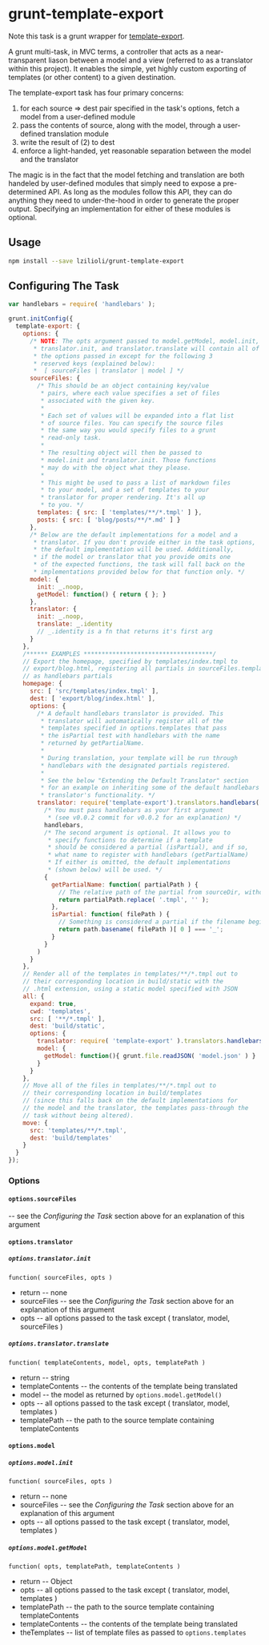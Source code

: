 grunt-template-export
=====================

Note this task is a grunt wrapper for [template-export](http://www.github.com/lzilioli/template-export).

A grunt multi-task, in MVC terms, a controller that acts as a near-transparent liason between a model and a view (referred to as a translator within this project). It enables the simple, yet highly custom exporting of templates (or other content) to a given destination.

The template-export task has four primary concerns:

1. for each source => dest pair specified in the task's options, fetch a model from a user-defined module
2. pass the contents of source, along with the model, through a user-defined translation module
3. write the result of (2) to dest
4. enforce a light-handed, yet reasonable separation between the model and the translator

The magic is in the fact that the model fetching and translation are both handeled by user-defined modules that simply need to expose a pre-determined API. As long as the modules follow this API, they can do anything they need to under-the-hood in order to generate the proper output. Specifying an implementation for either of these modules is optional.

## Usage

```bash
npm install --save lzilioli/grunt-template-export
```

## Configuring The Task

```javascript
var handlebars = require( 'handlebars' );

grunt.initConfig({
  template-export: {
    options: {
      /* NOTE: The opts argument passed to model.getModel, model.init,
       * translator.init, and translator.translate will contain all of
       * the options passed in except for the following 3
       * reserved keys (explained below):
       *  [ sourceFiles | translator | model ] */
      sourceFiles: {
        /* This should be an object containing key/value
         * pairs, where each value specifies a set of files
         * associated with the given key.
         *
         * Each set of values will be expanded into a flat list
         * of source files. You can specify the source files
         * the same way you would specify files to a grunt
         * read-only task.
         *
         * The resulting object will then be passed to
         * model.init and translator.init. Those functions
         * may do with the object what they please.
         *
         * This might be used to pass a list of markdown files
         * to your model, and a set of templates to your
         * translator for proper rendering. It's all up
         * to you. */
        templates: { src: [ 'templates/**/*.tmpl' ] },
        posts: { src: [ 'blog/posts/**/*.md' ] }
      },
      /* Below are the default implementations for a model and a
       * translator. If you don't provide either in the task options,
       * the default implementation will be used. Additionally,
       * if the model or translator that you provide omits one
       * of the expected functions, the task will fall back on the
       * implementations provided below for that function only. */
      model: {
        init: _.noop,
        getModel: function() { return { }; }
      },
      translator: {
        init: _.noop,
        translate: _.identity
        // _.identity is a fn that returns it's first arg
      }
    },
    /****** EXAMPLES ************************************/
    // Export the homepage, specified by templates/index.tmpl to
    // export/blog.html, registering all partials in sourceFiles.templates
    // as handlebars partials
    homepage: {
      src: [ 'src/templates/index.tmpl' ],
      dest: [ 'export/blog/index.html' ],
      options: {
        /* A default handlebars translator is provided. This
         * translator will automatically register all of the
         * templates specified in options.templates that pass
         * the isPartial test with handlebars with the name
         * returned by getPartialName.
         *
         * During translation, your template will be run through
         * handlebars with the designated partials registered.
         *
         * See the below "Extending the Default Translator" section
         * for an example on inheriting some of the default handlebars
         * translator's functionality. */
        translator: require('template-export').translators.handlebars(
          /* You must pass handlebars as your first argument
           * (see v0.0.2 commit for v0.0.2 for an explanation) */
          handlebars,
          /* The second argument is optional. It allows you to
           * specify functions to determine if a template
           * should be considered a partial (isPartial), and if so,
           * what name to register with handlebars (getPartialName)
           * If either is omitted, the default implementations
           * (shown below) will be used. */
          {
            getPartialName: function( partialPath ) {
              // The relative path of the partial from sourceDir, without the .tmpl extension
              return partialPath.replace( '.tmpl', '' );
            },
            isPartial: function( filePath ) {
              // Something is considered a partial if the filename begins with `_`
              return path.basename( filePath )[ 0 ] === '_';
            }
          }
        )
      }
    },
    // Render all of the templates in templates/**/*.tmpl out to
    // their corresponding location in build/static with the
    // .html extension, using a static model specified with JSON
    all: {
      expand: true,
      cwd: 'templates',
      src: [ '**/*.tmpl' ],
      dest: 'build/static',
      options: {
        translator: require( 'template-export' ).translators.handlebars(handlebars),
        model: {
          getModel: function(){ grunt.file.readJSON( 'model.json' ) }
        }
      }
    },
    // Move all of the files in templates/**/*.tmpl out to
    // their corresponding location in build/templates
    // (since this falls back on the default implementations for
    // the model and the translator, the templates pass-through the
    // task without being altered).
    move: {
      src: 'templates/**/*.tmpl',
      dest: 'build/templates'
    }
  }
});
```

### Options

#### `options.sourceFiles`

-- see the *Configuring the Task* section above for an explanation of this argument

#### `options.translator`

##### `options.translator.init`

    function( sourceFiles, opts )

- return
-- none
- sourceFiles
-- see the *Configuring the Task* section above for an explanation of this argument
- opts
-- all options passed to the task except ( translator, model, sourceFiles )

##### `options.translator.translate`

    function( templateContents, model, opts, templatePath )

- return
-- string
- templateContents
-- the contents of the template being translated
- model
-- the model as returned by `options.model.getModel()`
- opts
-- all options passed to the task except ( translator, model, templates )
- templatePath
-- the path to the source template containing templateContents

#### `options.model`

##### `options.model.init`

    function( sourceFiles, opts )

- return
-- none
- sourceFiles
-- see the *Configuring the Task* section above for an explanation of this argument
- opts
-- all options passed to the task except ( translator, model, templates )

##### `options.model.getModel`

    function( opts, templatePath, templateContents )

- return
-- Object
- opts
-- all options passed to the task except ( translator, model, templates )
- templatePath
-- the path to the source template containing templateContents
- templateContents
-- the contents of the template being translated
- theTemplates
-- list of template files as passed to `options.templates`
